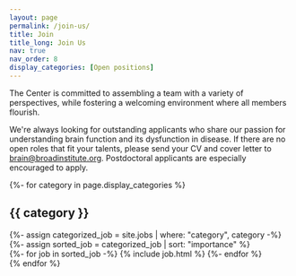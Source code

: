 ```yaml
---
layout: page
permalink: /join-us/
title: Join
title_long: Join Us
nav: true
nav_order: 8
display_categories: [Open positions]
---
```


<!-- pages/join_us.md -->
<div>
<p>The Center is committed to assembling a team with a variety of perspectives, while fostering a welcoming environment where all members flourish.</p>

<p>We're always looking for outstanding applicants who share our passion for understanding brain function and its dysfunction in disease. If there are no open roles that fit your talents, please send your CV and cover letter to <a href="mailto:brain@broadinstitute.org">brain@broadinstitute.org</a>. Postdoctoral applicants are especially encouraged to apply.</p>
</div>
<div class="team">
  <!-- Display categorized jobs -->
  {%- for category in page.display_categories %}
  <h2 class="category">{{ category }}</h2>
  {%- assign categorized_job = site.jobs | where: "category", category -%}
  {%- assign sorted_job = categorized_job | sort: "importance" %}
  <!-- Generate cards for each job -->
  <div class="grid">
    {%- for job in sorted_job -%}
      {% include job.html %}
    {%- endfor %}
  </div>
  {% endfor %}
</div>
